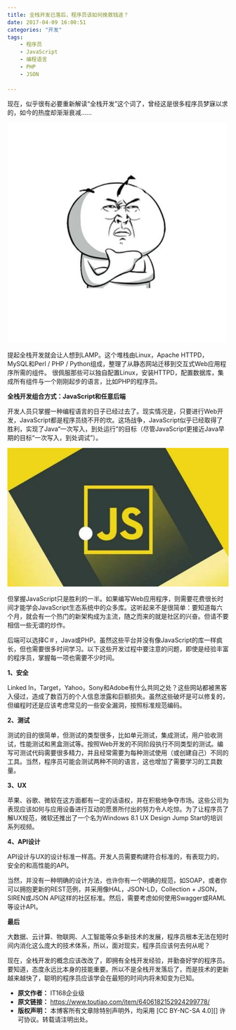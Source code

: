 ```yaml
---
title: 全栈开发已落后，程序员该如何挽救钱途？
date: 2017-04-09 16:00:51
categories: "开发"
tags:
	- 程序员
	- JavaScript
	- 编程语言
	- PHP
	- JSON

---
```


现在，似乎很有必要重新解读“全栈开发”这个词了，曾经这是很多程序员梦寐以求的，如今的热度却渐渐衰减......

![全栈开发已落后，程序员该如何挽救钱途？][FAEJ-NMM6-B6JB.jpg]

提起全栈开发就会让人想到LAMP。这个堆栈由Linux，Apache HTTPD，MySQL和Perl / PHP / Python组成，整理了从静态网站迁移到交互式Web应用程序所需的组件。 很佩服那些可以独自配置Linux，安装HTTPD，配置数据库，集成所有组件与一个刚刚起步的语言，比如PHP的程序员。

**全栈开发组合方式：JavaScript和任意后端**

开发人员只掌握一种编程语言的日子已经过去了。现实情况是，只要进行Web开发，JavaScript都是程序员绕不开的坎。这场战争，JavaScript似乎已经取得了胜利，实现了Java“一次写入，到处运行”的目标（尽管JavaScript更接近Java早期的目标“一次写入，到处调试”）。

![全栈开发已落后，程序员该如何挽救钱途？][RMRA-UNAB-RZQF.jpg]

但掌握JavaScript只是胜利的一半。如果编写Web应用程序，则需要花费很长时间才能学会JavaScript生态系统中的众多库。这听起来不是很简单：要知道每六个月，就会有一个热门的新架构成为主流，随之而来的就是社区的兴奋。但请不要相信一些无谓的炒作。

后端可以选择C＃，Java或PHP。虽然这些平台并没有像JavaScript的库一样疯长，但也需要很多时间学习。以下这些开发过程中要注意的问题，即使是经验丰富的程序员，掌握每一项也需要不少时间。

**1、安全**

Linked In，Target，Yahoo，Sony和Adobe有什么共同之处？这些网站都被黑客入侵过，造成了数百万的个人信息泄露和巨额损失。虽然这些破坏是可以修复的，但编程时还是应该考虑常见的一些安全漏洞，按照标准规范编码。

**2、测试**

测试的目的很简单，但测试的类型很多，比如单元测试，集成测试，用户验收测试，性能测试和黑盒测试等。按照Web开发的不同阶段执行不同类型的测试。编写可测试代码需要很多精力，并且经常需要为每种测试使用（或创建自己）不同的工具。当然，程序员可能会测试两种不同的语言，这也增加了需要学习的工具数量。

**3、UX**

苹果、谷歌、微软在这方面都有一定的话语权，并在积极地争夺市场。这些公司为表现应该如何与应用设备进行互动的愿景所付出的努力令人吃惊。为了让程序员了解UX规范，微软还推出了一个名为Windows 8.1 UX Design Jump Start的培训系列视频。

**4、API设计**

API设计与UX的设计标准一样高。开发人员需要构建符合标准的，有表现力的，安全的和高性能的API。

当然，并没有一种明确的设计方法，也许你有一个明确的规范，如SOAP，或者你可以拥抱更新的REST范例，并采用像HAL，JSON-LD，Collection + JSON，SIREN或JSON API这样的社区标准。然后，需要考虑如何使用Swagger或RAML等设计API。

**最后**

大数据、云计算、物联网、人工智能等众多新技术的发展，程序员根本无法在短时间内消化这么庞大的技术体系，所以，面对现实，程序员应该何去何从呢？

现在，全栈开发的概念应该改改了，即拥有全栈开发经验，并勤奋好学的程序员。要知道，态度永远比本身的技能重要。所以不是全栈开发落后了，而是技术的更新越来越快了，聪明的程序员应该学会在最短的时间内将未知变为已知。


[FAEJ-NMM6-B6JB.jpg]: static/resources/crawler/FAEJ-NMM6-B6JB.jpg
[RMRA-UNAB-RZQF.jpg]: static/resources/crawler/RMRA-UNAB-RZQF.jpg
 *  **原文作者：** IT168企业级
 *  **原文链接：** https://www.toutiao.com/item/6406182152924299778/
 *  **版权声明：** 本博客所有文章除特别声明外，均采用 [CC BY-NC-SA 4.0][] 许可协议。转载请注明出处。

